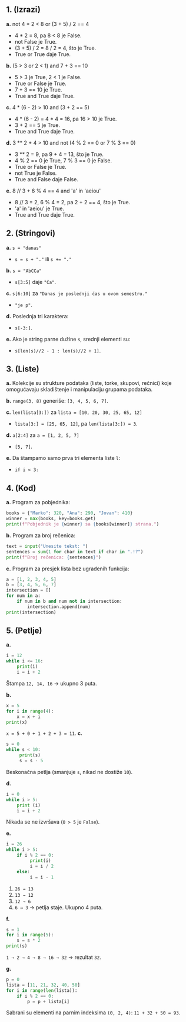 ## 1. (Izrazi)
**a.** not 4 * 2 < 8 or (3 + 5) / 2 == 4

- 4 * 2 = 8, pa 8 < 8 je False.
- not False je True.
- (3 + 5) / 2 = 8 / 2 = 4, što je True.
- True or True daje True.

**b.** (5 > 3 or 2 < 1) and 7 + 3 == 10

- 5 > 3 je True, 2 < 1 je False.
- True or False je True.
- 7 + 3 == 10 je True.
- True and True daje True.

**c.** 4 * (6 - 2) > 10 and (3 + 2 == 5)

- 4 * (6 - 2) = 4 * 4 = 16, pa 16 > 10 je True.
- 3 + 2 == 5 je True.
- True and True daje True.

**d.** 3 ** 2 + 4 > 10 and not (4 % 2 == 0 or 7 % 3 == 0)

- 3 ** 2 = 9, pa 9 + 4 = 13, što je True.
- 4 % 2 == 0 je True, 7 % 3 == 0 je False.
- True or False je True.
- not True je False.
- True and False daje False.

**e.** 8 // 3 + 6 % 4 == 4 and 'a' in 'aeiou'

- 8 // 3 = 2, 6 % 4 = 2, pa 2 + 2 == 4, što je True.
- 'a' in 'aeiou' je True.
- True and True daje True.

## 2. (Stringovi)
**a.** `s = "danas"`

- `s = s + "."` ili `s += "."`

**b.** `s = "AbCCa"`

- `s[3:5]` daje `"Ca"`.

**c.** `s[6:10]` za `"Danas je poslednji čas u ovom semestru."`

- `"je p"`.

**d.** Poslednja tri karaktera:

- `s[-3:]`.

**e.** Ako je string parne dužine `s`, srednji elementi su:

- `s[len(s)//2 - 1 : len(s)//2 + 1]`.

## 3. (Liste)
**a.** Kolekcije su strukture podataka (liste, torke, skupovi, rečnici) koje omogućavaju skladištenje i manipulaciju grupama podataka.

**b.** `range(3, 8)` generiše: `[3, 4, 5, 6, 7]`.

**c.** `len(lista[3:])` za `lista = [10, 20, 30, 25, 65, 12]`

- `lista[3:] = [25, 65, 12]`, pa `len(lista[3:]) = 3`.

**d.** `a[2:4]` za `a = [1, 2, 5, 7]`

- `[5, 7]`.

**e.** Da štampamo samo prva tri elementa liste `l`:

- `if i < 3:`

## 4. (Kod)
**a.** Program za pobjednika:

```python
books = {"Marko": 320, "Ana": 290, "Jovan": 410}
winner = max(books, key=books.get)
print(f"Pobjednik je {winner} sa {books[winner]} strana.")
```
**b.** Program za broj rečenica:

```python
text = input("Unesite tekst: ")
sentences = sum(1 for char in text if char in ".!?")
print(f"Broj rečenica: {sentences}")
```
**c.** Program za presjek lista bez ugrađenih funkcija:

```python
a = [1, 2, 3, 4, 5]
b = [3, 4, 5, 6, 7]
intersection = []
for num in a:
    if num in b and num not in intersection:
        intersection.append(num)
print(intersection)
```
## 5. (Petlje)

**a.**

```python
i = 12 
while i <= 16: 
    print(i) 
    i = i + 2
```
Štampa `12, 14, 16` → ukupno 3 puta.

**b.**

```python
x = 5
for i in range(4):
    x = x + i
print(x)
```
`x = 5 + 0 + 1 + 2 + 3 = 11`.
**c.**

```python
s = 0 
while s < 10: 
     print(s) 
     s = s - 5
```
Beskonačna petlja (smanjuje `s`, nikad ne dostiže `10`).

**d.**

```python
i = 0 
while i > 5: 
    print (i) 
    i = i + 2
```
Nikada se ne izvršava (`0 > 5` je `False`).

**e.**

```python
i = 26 
while i > 5: 
    if i % 2 == 0: 
         print(i) 
         i = i / 2
    else:    
         i = i - 1
```
  1. `26 → 13`
  2. `13 → 12`
  3. `12 → 6`
  4. `6 → 3` → petlja staje.
  Ukupno 4 puta.

**f.**

```python
s = 1
for i in range(5):
    s = s * 2 
print(s)
```
`1 → 2 → 4 → 8 → 16 → 32` → rezultat `32`.

**g.**

```python
p = 0
lista = [11, 21, 32, 40, 50]
for i in range(len(lista)):
    if i % 2 == 0:
        p = p + lista[i]
```
Sabrani su elementi na parnim indeksima `(0, 2, 4)`:
`11 + 32 + 50 = 93`.
